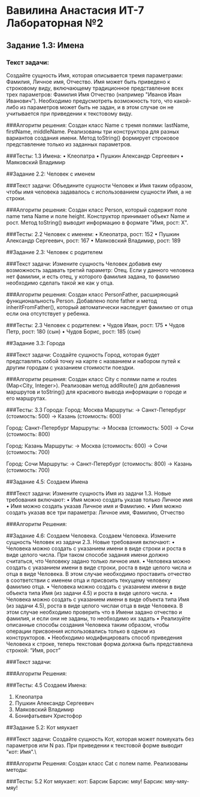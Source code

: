 # Вавилина Анастасия ИТ-7 Лабораторная №2
## Задание 1.3: Имена

### Текст задачи:
Создайте сущность Имя, которая описывается тремя параметрами: Фамилия, Личное имя, Отчество. Имя может быть приведено к строковому виду, включающему традиционное представление всех трех параметров: Фамилия Имя Отчество (например "Иванов Иван Иванович"). Необходимо предусмотреть возможность того, что какой-либо из параметров может быть не задан, и в этом случае он не учитывается при приведении к текстовому виду.

###Алгоритм решения:
Создан класс Name с тремя полями: lastName, firstName, middleName. Реализованы три конструктора для разных вариантов создания имени. Метод toString() формирует строковое представление только из заданных параметров.

###Тесты:
1.3 Имена:
• Клеопатра
• Пушкин Александр Сергеевич
• Маяковский Владимир

##Задание 2.2: Человек с именем

###Текст задачи:
Объедините сущности Человек и Имя таким образом, чтобы имя человека задавалось с использованием сущности Имя, а не строки.

###Алгоритм решения:
Создан класс Person, который содержит поле name типа Name и поле height. Конструктор принимает объект Name и рост. Метод toString() выводит информацию в формате "Имя, рост: X".

###Тесты:
2.2 Человек с именем:
• Клеопатра, рост: 152
• Пушкин Александр Сергеевич, рост: 167
• Маяковский Владимир, рост: 189

##Задание 2.3: Человек с родителем

###Текст задачи:
Измените сущность Человек добавив ему возможность задавать третий параметр: Отец. Если у данного человека нет фамилии, и есть отец, у которого фамилия задана, то фамилию необходимо сделать такой же как у отца.

###Алгоритм решения:
Создан класс PersonFather, расширяющий функциональность Person. Добавлено поле father и метод inheritFromFather(), который автоматически наследует фамилию от отца если она отсутствует у ребенка.

###Тесты:
2.3 Человек с родителем:
• Чудов Иван, рост: 175
• Чудов Петр, рост: 180 (сын)
• Чудов Борис, рост: 185 (сын)

##Задание 3.3: Города

###Текст задачи:
Создайте сущность Город, которая будет представлять собой точку на карте с названием и набором путей к другим городам с указанием стоимости поездки.

###Алгоритм решения:
Создан класс City с полями name и routes (Map<City, Integer>). Реализован метод addRoute() для добавления маршрутов и toString() для красивого вывода информации о городе и его маршрутах.

###Тесты:
3.3 Города:
Город: Москва
Маршруты:
  -> Санкт-Петербург (стоимость: 500)
  -> Казань (стоимость: 600)

Город: Санкт-Петербург
Маршруты:
  -> Москва (стоимость: 500)
  -> Сочи (стоимость: 800)

Город: Казань
Маршруты:
  -> Москва (стоимость: 600)
  -> Сочи (стоимость: 700)

Город: Сочи
Маршруты:
  -> Санкт-Петербург (стоимость: 800)
  -> Казань (стоимость: 700)
  
##Задание 4.5: Создаем Имена

###Текст задачи:
Измените сущность Имя из задачи 1.3. Новые требования включают:
 • Имя можно создать указав только Личное имя
 • Имя можно создать указав Личное имя и Фамилию.
 • Имя можно создать указав все три параметра: Личное имя, Фамилию, Отчество
 
 ###Алгоритм Решения:

##Задание 4.6: Создаем Человека. 
Создаем Человека. Измените сущность Человек из задачи 2.3. Новые требования включают:
• Человека можно создать с указанием имени в виде строки и роста в виде целого числа.
При таком способе задания имени должно считаться, что Человеку задано только личное
имя.
• Человека можно создать с указанием имени в виде строки, роста в виде целого числа и
отца в виде Человека. В этом случае необходимо проставить отчество в соответствии с
именем отца и присвоить текущему человеку фамилию отца.
• Человека можно создать с указанием имени в виде объекта типа Имя (из задачи 4.5) и
роста в виде целого числа.
• Человека можно создать с указанием имени в виде объекта типа Имя (из задачи 4.5),
роста в виде целого числаи отца в виде Человека. В этом случае необходимо проверить
что в Имени задано отчество и фамилия, и если они не заданы, то необходимо их задать
• Реализуйте описанные способы создания Человека таким образом, чтобы операции
присвоения использовались только в одном из конструкторов.
• Необходимо модифицировать способ приведения Человека к строке, теперь текстовая
форма должна быть представлена строкой: “Имя, рост”

###Текст задачи:

###Алгоритм Решения:

###Тесты:
4.5 Создаем Имена:
1. Клеопатра
2. Пушкин Александр Сергеевич
3. Маяковский Владимир
4. Бонифатьевич Христофор
   
##Задание 5.2: Кот мяукает

###Текст задачи:
Создайте сущность Кот, которая может помяукать без параметров или N раз. При приведении к текстовой форме выводит "кот: Имя".\

###Алгоритм Решения:
Создан класс Cat с полем name. Реализованы методы:

###Тесты:
5.2 Кот мяукает:
кот: Барсик
Барсик: мяу!
Барсик: мяу-мяу-мяу!
